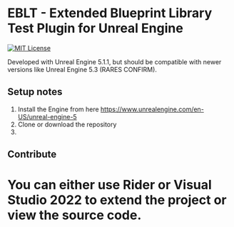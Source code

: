 # EBLT - Extended Blueprint Library Test Plugin for Unreal Engine 

[![MIT License](https://img.shields.io/github/license/bUsernameIsUnavailable/BLT?style=for-the-badge)](https://github.com/bUsernameIsUnavailable/BLT/blob/master/LICENSE.md)

Developed with Unreal Engine 5.1.1, but should be compatible with newer versions like Unreal Engine 5.3 (RARES CONFIRM). 

## Setup notes

1. Install the Engine from here https://www.unrealengine.com/en-US/unreal-engine-5 
2. Clone or download the repository
3. 

## Contribute
# You can either use Rider or Visual Studio 2022 to extend the project or view the source code.

